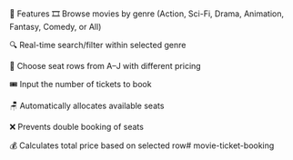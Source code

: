 🚀 Features
🎞️ Browse movies by genre (Action, Sci-Fi, Drama, Animation, Fantasy, Comedy, or All)

🔍 Real-time search/filter within selected genre

💺 Choose seat rows from A–J with different pricing

🎟️ Input the number of tickets to book

🪑 Automatically allocates available seats

❌ Prevents double booking of seats

💰 Calculates total price based on selected row#   m o v i e - t i c k e t - b o o k i n g  
 
